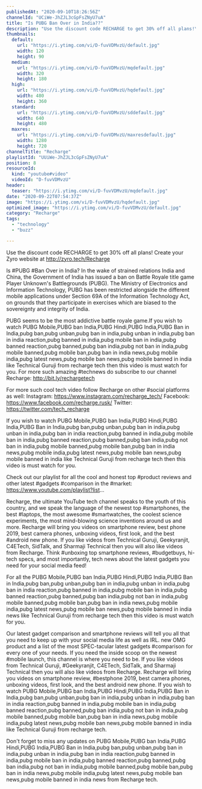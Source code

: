 ```yaml
---
publishedAt: "2020-09-10T18:26:56Z"
channelId: "UCiWe-JhZJL3cGpFsZNyU7uA"
title: "Is PUBG Ban Over in India??"
description: "Use the discount code RECHARGE to get 30% off all plans!\nCreate your Zyro website at http://zyro.tech/Recharge\n\nIs #PUBG #Ban Over in India? In the wake of strained relations India and China, the Government of India has issued a ban on Battle Royale title game Player Unknown's Battlegrounds (PUBG). The Ministry of Electronics and Information Technology, PUBG has been restricted alongside the different mobile applications under Section 69A of the Information Technology Act, on grounds that they participate in exercises which are biased to the sovereignty and integrity of India. \n\nPUBG seems to be the most addictive battle royale game.If you wish to watch PUBG Mobile,PUBG ban India,PUBG Hindi,PUBG India,PUBG Ban in India,pubg ban,pubg unban,pubg ban in india,pubg unban in india,pubg ban in india reaction,pubg banned in india,pubg mobile ban in india,pubg banned reaction,pubg banned,pubg ban india,pubg not ban in india,pubg mobile banned,pubg mobile ban,pubg ban in india news,pubg mobile india,pubg latest news,pubg mobile ban news,pubg mobile banned in india like Technical Guruji from recharge tech then this video is must watch for you. For more such amazing #technews do subscribe to our channel Recharge: http://bit.ly/rechargetech\n\nFor more such cool tech video follow Recharge on other #social platforms as well:\nInstagram: https://www.instagram.com/recharge_tech/\nFacebook: https://www.facebook.com/recharge.rusk/\nTwitter: https://twitter.com/tech_recharge\n\nIf you wish to watch PUBG Mobile,PUBG ban India,PUBG Hindi,PUBG India,PUBG Ban in India,pubg ban,pubg unban,pubg ban in india,pubg unban in india,pubg ban in india reaction,pubg banned in india,pubg mobile ban in india,pubg banned reaction,pubg banned,pubg ban india,pubg not ban in india,pubg mobile banned,pubg mobile ban,pubg ban in india news,pubg mobile india,pubg latest news,pubg mobile ban news,pubg mobile banned in india like Technical Guruji from recharge tech then this video is must watch for you.\n\nCheck out our playlist for all the cool and honest top #product reviews and other latest #gadgets #comparison in the #market: https://www.youtube.com/playlist?list...\n\nRecharge, the ultimate YouTube tech channel speaks to the youth of this country, and we speak the language of the newest top #smartphones, the best #laptops, the most awesome #smartwatches, the coolest science experiments, the most mind-blowing science inventions around us and more. Recharge will bring you videos on smartphone review, best phone 2019, best camera phones, unboxing videos, first look, and the best #android new phone. If you like videos from Technical Guruji, Geekyranjit, C4ETech, SidTalk, and Sharmaji Technical then you will also like videos from Recharge. Think #unboxing top smartphone reviews, #budgetbuys, hi-tech specs, and most importantly, tech news about the latest gadgets you need for your social media feed!\n\nFor all the PUBG Mobile,PUBG ban India,PUBG Hindi,PUBG India,PUBG Ban in India,pubg ban,pubg unban,pubg ban in india,pubg unban in india,pubg ban in india reaction,pubg banned in india,pubg mobile ban in india,pubg banned reaction,pubg banned,pubg ban india,pubg not ban in india,pubg mobile banned,pubg mobile ban,pubg ban in india news,pubg mobile india,pubg latest news,pubg mobile ban news,pubg mobile banned in india news like Technical Guruji from recharge tech then this video is must watch for you.\n\nOur latest gadget comparison and smartphone reviews will tell you all that you need to keep up with your social media life as well as IRL. new OMG product and a list of the most SPEC-tacular latest gadgets #comparison for every one of your needs. If you need the inside scoop on the newest #mobile launch, this channel is where you need to be. If you like videos from Technical Guruji, #Geekyranjit, C4ETech, SidTalk, and Sharmaji Technical then you will also like videos from Recharge. Recharge will bring you videos on smartphone review, #bestphone 2019, best camera phones, unboxing videos, first look, and the best android new phone. If you wish to watch PUBG Mobile,PUBG ban India,PUBG Hindi,PUBG India,PUBG Ban in India,pubg ban,pubg unban,pubg ban in india,pubg unban in india,pubg ban in india reaction,pubg banned in india,pubg mobile ban in india,pubg banned reaction,pubg banned,pubg ban india,pubg not ban in india,pubg mobile banned,pubg mobile ban,pubg ban in india news,pubg mobile india,pubg latest news,pubg mobile ban news,pubg mobile banned in india like Technical Guruji from recharge tech.\n\n\nDon't forget to miss any updates on PUBG Mobile,PUBG ban India,PUBG Hindi,PUBG India,PUBG Ban in India,pubg ban,pubg unban,pubg ban in india,pubg unban in india,pubg ban in india reaction,pubg banned in india,pubg mobile ban in india,pubg banned reaction,pubg banned,pubg ban india,pubg not ban in india,pubg mobile banned,pubg mobile ban,pubg ban in india news,pubg mobile india,pubg latest news,pubg mobile ban news,pubg mobile banned in india news from Recharge tech."
thumbnails:
  default:
    url: "https://i.ytimg.com/vi/D-fuvVDMvzU/default.jpg"
    width: 120
    height: 90
  medium:
    url: "https://i.ytimg.com/vi/D-fuvVDMvzU/mqdefault.jpg"
    width: 320
    height: 180
  high:
    url: "https://i.ytimg.com/vi/D-fuvVDMvzU/hqdefault.jpg"
    width: 480
    height: 360
  standard:
    url: "https://i.ytimg.com/vi/D-fuvVDMvzU/sddefault.jpg"
    width: 640
    height: 480
  maxres:
    url: "https://i.ytimg.com/vi/D-fuvVDMvzU/maxresdefault.jpg"
    width: 1280
    height: 720
channelTitle: "Recharge"
playlistId: "UUiWe-JhZJL3cGpFsZNyU7uA"
position: 8
resourceId:
  kind: "youtube#video"
  videoId: "D-fuvVDMvzU"
header:
  teaser: "https://i.ytimg.com/vi/D-fuvVDMvzU/mqdefault.jpg"
date: "2020-09-22T07:54:37Z"
image: "https://i.ytimg.com/vi/D-fuvVDMvzU/hqdefault.jpg"
optimized_image: "https://i.ytimg.com/vi/D-fuvVDMvzU/default.jpg"
category: "Recharge"
tags:
  - "technology"
  - "buzz"

---
```

Use the discount code RECHARGE to get 30% off all plans!
Create your Zyro website at http://zyro.tech/Recharge

Is #PUBG #Ban Over in India? In the wake of strained relations India and China, the Government of India has issued a ban on Battle Royale title game Player Unknown's Battlegrounds (PUBG). The Ministry of Electronics and Information Technology, PUBG has been restricted alongside the different mobile applications under Section 69A of the Information Technology Act, on grounds that they participate in exercises which are biased to the sovereignty and integrity of India. 

PUBG seems to be the most addictive battle royale game.If you wish to watch PUBG Mobile,PUBG ban India,PUBG Hindi,PUBG India,PUBG Ban in India,pubg ban,pubg unban,pubg ban in india,pubg unban in india,pubg ban in india reaction,pubg banned in india,pubg mobile ban in india,pubg banned reaction,pubg banned,pubg ban india,pubg not ban in india,pubg mobile banned,pubg mobile ban,pubg ban in india news,pubg mobile india,pubg latest news,pubg mobile ban news,pubg mobile banned in india like Technical Guruji from recharge tech then this video is must watch for you. For more such amazing #technews do subscribe to our channel Recharge: http://bit.ly/rechargetech

For more such cool tech video follow Recharge on other #social platforms as well:
Instagram: https://www.instagram.com/recharge_tech/
Facebook: https://www.facebook.com/recharge.rusk/
Twitter: https://twitter.com/tech_recharge

If you wish to watch PUBG Mobile,PUBG ban India,PUBG Hindi,PUBG India,PUBG Ban in India,pubg ban,pubg unban,pubg ban in india,pubg unban in india,pubg ban in india reaction,pubg banned in india,pubg mobile ban in india,pubg banned reaction,pubg banned,pubg ban india,pubg not ban in india,pubg mobile banned,pubg mobile ban,pubg ban in india news,pubg mobile india,pubg latest news,pubg mobile ban news,pubg mobile banned in india like Technical Guruji from recharge tech then this video is must watch for you.

Check out our playlist for all the cool and honest top #product reviews and other latest #gadgets #comparison in the #market: https://www.youtube.com/playlist?list...

Recharge, the ultimate YouTube tech channel speaks to the youth of this country, and we speak the language of the newest top #smartphones, the best #laptops, the most awesome #smartwatches, the coolest science experiments, the most mind-blowing science inventions around us and more. Recharge will bring you videos on smartphone review, best phone 2019, best camera phones, unboxing videos, first look, and the best #android new phone. If you like videos from Technical Guruji, Geekyranjit, C4ETech, SidTalk, and Sharmaji Technical then you will also like videos from Recharge. Think #unboxing top smartphone reviews, #budgetbuys, hi-tech specs, and most importantly, tech news about the latest gadgets you need for your social media feed!

For all the PUBG Mobile,PUBG ban India,PUBG Hindi,PUBG India,PUBG Ban in India,pubg ban,pubg unban,pubg ban in india,pubg unban in india,pubg ban in india reaction,pubg banned in india,pubg mobile ban in india,pubg banned reaction,pubg banned,pubg ban india,pubg not ban in india,pubg mobile banned,pubg mobile ban,pubg ban in india news,pubg mobile india,pubg latest news,pubg mobile ban news,pubg mobile banned in india news like Technical Guruji from recharge tech then this video is must watch for you.

Our latest gadget comparison and smartphone reviews will tell you all that you need to keep up with your social media life as well as IRL. new OMG product and a list of the most SPEC-tacular latest gadgets #comparison for every one of your needs. If you need the inside scoop on the newest #mobile launch, this channel is where you need to be. If you like videos from Technical Guruji, #Geekyranjit, C4ETech, SidTalk, and Sharmaji Technical then you will also like videos from Recharge. Recharge will bring you videos on smartphone review, #bestphone 2019, best camera phones, unboxing videos, first look, and the best android new phone. If you wish to watch PUBG Mobile,PUBG ban India,PUBG Hindi,PUBG India,PUBG Ban in India,pubg ban,pubg unban,pubg ban in india,pubg unban in india,pubg ban in india reaction,pubg banned in india,pubg mobile ban in india,pubg banned reaction,pubg banned,pubg ban india,pubg not ban in india,pubg mobile banned,pubg mobile ban,pubg ban in india news,pubg mobile india,pubg latest news,pubg mobile ban news,pubg mobile banned in india like Technical Guruji from recharge tech.


Don't forget to miss any updates on PUBG Mobile,PUBG ban India,PUBG Hindi,PUBG India,PUBG Ban in India,pubg ban,pubg unban,pubg ban in india,pubg unban in india,pubg ban in india reaction,pubg banned in india,pubg mobile ban in india,pubg banned reaction,pubg banned,pubg ban india,pubg not ban in india,pubg mobile banned,pubg mobile ban,pubg ban in india news,pubg mobile india,pubg latest news,pubg mobile ban news,pubg mobile banned in india news from Recharge tech.